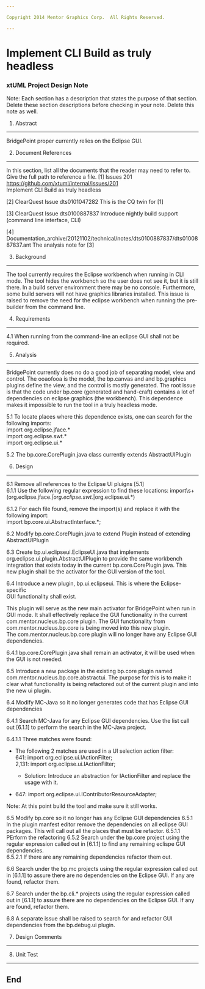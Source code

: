 ```yaml
---

Copyright 2014 Mentor Graphics Corp.  All Rights Reserved.

---
```


# Implement CLI Build as truly headless
### xtUML Project Design Note


Note: Each section has a description that states the purpose of that section.
Delete these section descriptions before checking in your note.  Delete this
note as well.

1. Abstract
-----------
BridgePoint proper currently relies on the Eclipse GUI.  

2. Document References
----------------------
In this section, list all the documents that the reader may need to refer to.
Give the full path to reference a file.
[1] Issues 201  
https://github.com/xtuml/internal/issues/201  
Implement CLI Build as truly headless

[2] ClearQuest Issue dts0101047282
This is the CQ twin for [1]

[3] ClearQuest Issue dts0100887837
Introduce nightly build support (command line interface, CLI)

[4] <svn>Documentation_archive/20121102/technical/notes/dts0100887837/dts0100887837.ant
The analysis note for [3]

3. Background
-------------
The tool currently requires the Eclipse workbench when running in CLI mode. 
The tool hides the workbench so the user does not see it, but it is still there. 
In a build server environment there may be no console. Furthermore, some build 
servers will not have graphics libraries installed. This issue is raised to 
remove the need for the eclipse workbench when running the pre-builder from 
the command line.

4. Requirements
---------------
4.1 When running from the command-line an eclipse GUI shall not be required.

5. Analysis
-----------
BridgePoint currently does no do a good job of separating model, view and 
control.  The ooaofooa is the model, the bp.canvas and and bp.graphics plugins
define the view, and the control is mostly generated.  The root issue is that 
the code under bp.core (generated and hand-craft) contains a lot of 
dependencies on eclipse graphics (the workbench).  This dependence makes it 
impossible to run the tool in a truly headless mode.   

5.1 To locate places where this dependence exists, one can search for the 
following imports:  
import org.eclipse.jface.*  
import org.eclipse.swt.*  
import org.eclipse.ui.*  


5.2 The bp.core.CorePlugin.java class currently extends AbstractUIPlugin

6. Design
---------
6.1 Remove all references to the Eclipse UI pluigns [5.1]  
6.1.1 Use the following regular expression to find these locations:
import\s+(org\.eclipse\.jface.*|org\.eclipse\.swt.*|org\.eclipse\.ui.*)

6.1.2 For each file found, remove the import(s) and replace it with the 
following import:  
import bp.core.ui.AbstractInterface.*;

6.2 Modify bp.core.CorePlugin.java to extend Plugin instead of extending 
AbstractUIPlugin

6.3 Create bp.ui.eclipseui.EclipseUI.java that implements 
org.eclipse.ui.plugin.AbstractUIPlugin to provide the same workbench 
integration that exists today in the current bp.core.CorePlugin.java.  This 
new plugin shall be the activator for the GUI version of the tool.

6.4 Introduce a new plugin, bp.ui.eclipseui.  This is where the Eclipse-specific  
GUI functionality shall exist.  

This plugin will serve as the new main activator for BridgePoint when run in 
GUI mode.  It shall effectively replace the GUI functionality in the current
com.mentor.nucleus.bp.core plugin.  The GUI functionality from 
com.mentor.nucleus.bp.core is being moved into this new plugin.  
The com.mentor.nucleus.bp.core plugin will no longer have any Eclipse GUI
dependencies.

6.4.1  bp.core.CorePlugin.java shall remain an activator, it will be used when
the GUI is not needed. 

6.5 Introduce a new package in the existing bp.core plugin named
com.mentor.nucleus.bp.core.abstractui.  The purpose for this is to make it
clear what functionality is being refactored out of the current plugin 
and into the new ui plugin.

6.4 Modify MC-Java so it no longer generates code that has Eclipse GUI 
dependencies

6.4.1 Search MC-Java for any Eclipse GUI dependencies.  Use the list call out 
[6.1.1] to perform the search in the MC-Java project.

6.4.1.1 Three matches were found:

  * The following 2 matches are used in a UI selection action filter:  
641: import org.eclipse.ui.IActionFilter;  
2,131: import org.eclipse.ui.IActionFilter;  
	
    * Solution: Introduce an abstraction for IActionFilter and replace the usage 
with it.
	
  * 647: import org.eclipse.ui.IContributorResourceAdapter;  


Note: At this point build the tool and make sure it still works.


6.5 Modify bp.core so it no longer has any Eclipse GUI dependencies
6.5.1 In the plugin manfest editor remove the dependencies on all eclipse GUI
packages.  This will call out all the places that must be refactor.
6.5.1.1 PErform the refactoring
6.5.2 Search under the bp.core project using the regular expression called out 
in [6.1.1] to find any remaining eclispe GUI dependencies.  
6.5.2.1 If there are any remaining dependencies refactor them out.

6.6 Search under the bp.mc projects using the regular expression called out in
[6.1.1] to assure there are no dependencies on the Eclipse GUI.  If any are 
found, refactor them.

6.7 Search under the bp.cli.* projects using the regular expression called out 
in [6.1.1] to assure there are no dependencies on the Eclipse GUI.  If any are 
found, refactor them.

6.8 A separate issue shall be raised to search for and refactor GUI dependencies 
from the bp.debug.ui plugin.   


7. Design Comments
------------------

8. Unit Test
------------

End
---

